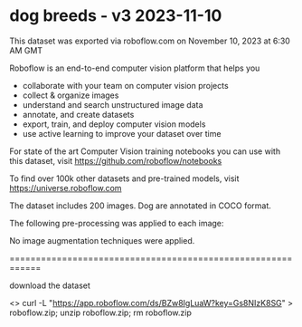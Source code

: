 
dog breeds - v3 2023-11-10
============================================================

This dataset was exported via roboflow.com on November 10, 2023 at 6:30 AM GMT

Roboflow is an end-to-end computer vision platform that helps you
* collaborate with your team on computer vision projects
* collect & organize images
* understand and search unstructured image data
* annotate, and create datasets
* export, train, and deploy computer vision models
* use active learning to improve your dataset over time

For state of the art Computer Vision training notebooks you can use with this dataset,
visit https://github.com/roboflow/notebooks

To find over 100k other datasets and pre-trained models, visit https://universe.roboflow.com

The dataset includes 200 images.
Dog are annotated in COCO format.

The following pre-processing was applied to each image:

No image augmentation techniques were applied.

============================================================

download the dataset

<<terminal>>
curl -L "https://app.roboflow.com/ds/BZw8IgLuaW?key=Gs8NIzK8SG" &gt; roboflow.zip; unzip roboflow.zip; rm roboflow.zip
